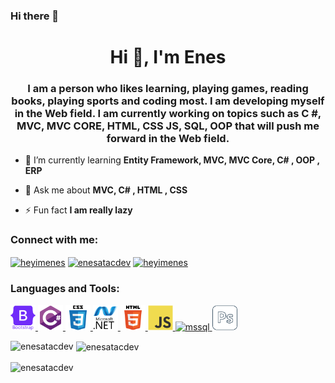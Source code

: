### Hi there 👋

<h1 align="center">Hi 👋, I'm Enes</h1>
<h3 align="center">I am a person who likes learning, playing games, reading books, playing sports and coding most. I am developing myself in the Web field. I am currently working on topics such as C #, MVC, MVC CORE, HTML, CSS JS, SQL, OOP that will push me forward in the Web field.</h3>

- 🌱 I’m currently learning **Entity Framework, MVC, MVC Core, C# , OOP , ERP**

- 💬 Ask me about **MVC, C# , HTML , CSS**

- ⚡ Fun fact **I am really lazy**

<h3 align="left">Connect with me:</h3>
<p align="left">
<a href="https://twitter.com/heyimenes" target="blank"><img align="center" src="https://cdn.jsdelivr.net/npm/simple-icons@3.0.1/icons/twitter.svg" alt="heyimenes" height="30" width="40" /></a>
<a href="https://linkedin.com/in/enesatacdev" target="blank"><img align="center" src="https://cdn.jsdelivr.net/npm/simple-icons@3.0.1/icons/linkedin.svg" alt="enesatacdev" height="30" width="40" /></a>
<a href="https://instagram.com/heyimenes" target="blank"><img align="center" src="https://cdn.jsdelivr.net/npm/simple-icons@3.0.1/icons/instagram.svg" alt="heyimenes" height="30" width="40" /></a>
</p>

<h3 align="left">Languages and Tools:</h3>
<p align="left"> <a href="https://getbootstrap.com" target="_blank"> <img src="https://raw.githubusercontent.com/devicons/devicon/master/icons/bootstrap/bootstrap-plain-wordmark.svg" alt="bootstrap" width="40" height="40"/> </a> <a href="https://www.w3schools.com/cs/" target="_blank"> <img src="https://raw.githubusercontent.com/devicons/devicon/master/icons/csharp/csharp-original.svg" alt="csharp" width="40" height="40"/> </a> <a href="https://www.w3schools.com/css/" target="_blank"> <img src="https://raw.githubusercontent.com/devicons/devicon/master/icons/css3/css3-original-wordmark.svg" alt="css3" width="40" height="40"/> </a> <a href="https://dotnet.microsoft.com/" target="_blank"> <img src="https://raw.githubusercontent.com/devicons/devicon/master/icons/dot-net/dot-net-original-wordmark.svg" alt="dotnet" width="40" height="40"/> </a> <a href="https://www.w3.org/html/" target="_blank"> <img src="https://raw.githubusercontent.com/devicons/devicon/master/icons/html5/html5-original-wordmark.svg" alt="html5" width="40" height="40"/> </a> <a href="https://developer.mozilla.org/en-US/docs/Web/JavaScript" target="_blank"> <img src="https://raw.githubusercontent.com/devicons/devicon/master/icons/javascript/javascript-original.svg" alt="javascript" width="40" height="40"/> </a> <a href="https://www.microsoft.com/en-us/sql-server" target="_blank"> <img src="https://cdn.worldvectorlogo.com/logos/microsoft-sql-server.svg" alt="mssql" width="40" height="40"/> </a> <a href="https://www.photoshop.com/en" target="_blank"> <img src="https://raw.githubusercontent.com/devicons/devicon/master/icons/photoshop/photoshop-line.svg" alt="photoshop" width="40" height="40"/> </a> </p>

<p class="width:50%"><img align="left" src="https://github-readme-stats.vercel.app/api/top-langs?username=enesatacdev&show_icons=true&locale=en&layout=compact&theme=radical" alt="enesatacdev" /></p>

<p class="width:50%">&nbsp;<img align="center" src="https://github-readme-stats.vercel.app/api?username=enesatacdev&show_icons=true&locale=en&theme=radical" alt="enesatacdev" /></p>

<p><img align="center" src="https://github-readme-streak-stats.herokuapp.com/?user=enesatacdev&theme=radical" alt="enesatacdev" /></p>
